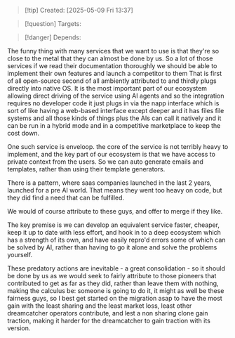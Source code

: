 
>[!tip] Created: [2025-05-09 Fri 13:37]

>[!question] Targets: 

>[!danger] Depends: 

The funny thing with many services that we want to use is that they're so close to the metal that they can almost be done by us. So a lot of those services if we read their documentation thoroughly we should be able to implement their own features and launch a competitor to them That is first of all open-source second of all ambiently attributed to and thirdly plugs directly into native OS. It is the most important part of our ecosystem allowing direct driving of the service using AI agents and so the integration requires no developer code it just plugs in via the napp interface which is sort of like having a web-based interface except deeper and it has files file systems and all those kinds of things plus the AIs can call it natively and it can be run in a hybrid mode and in a competitive marketplace to keep the cost down. 

One such service is enveloop.  the core of the service is not terribly heavy to implement, and the key part of our ecosystem is that we have access to private context from the users.  So we can auto generate emails and templates, rather than using their template generators.

There is a pattern, where saas companies launched in the last 2 years, launched for a pre AI world.  That means they went too heavy on code, but they did find a need that can be fulfilled.

We would of course attribute to these guys, and offer to merge if they like. 

The key premise is we can develop an equivalent service faster, cheaper, keep it up to date with less effort, and hook in to a deep ecosystem which has a strength of its own, and have easily repro'd errors some of which can be solved by AI, rather than having to go it alone and solve the problems yourself.

These predatory actions are inevitable - a great consolidation - so it should be done by us as we would seek to fairly attribute to those pioneers that contributed to get as far as they did, rather than leave them with nothing, making the calculus be: someone is going to do it, it might as well be these fairness guys, so I best get started on the migration asap to have the most gain with the least sharing and the least market loss, least other dreamcatcher operators contribute, and lest a non sharing clone gain traction, making it harder for the dreamcatcher to gain traction with its version.